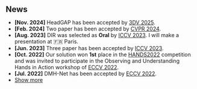 <h1 id="news"></h1>

<h2 style="margin: 60px 0px 10px;">News</h2>

<ul>
<li><strong>[Nov. 2024]</strong> HeadGAP has been accepted by <a href="https://3dvconf.github.io/">3DV 2025</a>.</li>
<li><strong>[Feb. 2024]</strong> Two paper has been accepted by <a href="https://cvpr.thecvf.com/">CVPR 2024</a>.</li>
<li><strong>[Aug. 2023]</strong> DIR was selected as <strong>Oral</strong> by <a href="https://iccv2023.thecvf.com/">ICCV 2023</a>. I will make a presentation at 🇫🇷 Paris.</li>
<li><strong>[Jun. 2023]</strong> Three paper has been accepted by <a href="https://iccv2023.thecvf.com/">ICCV 2023</a>.</li>
<li><strong>[Oct. 2022]</strong> Our solution won <strong>1st</strong> place in the <a href="https://sites.google.com/view/hands2022/home">HANDS2022</a> competition and was invited to participate in the Observing and Understanding Hands in Action workshop of <a href="https://eccv2022.ecva.net/">ECCV 2022</a>.</li>
<li><strong>[Jul. 2022]</strong> DMH-Net has been accepted by <a href="https://eccv2022.ecva.net/">ECCV 2022</a>.</li>
</li>
<li> <a href="javascript:toggle_vis('newsmore')">Show more</a> </li>
<div id="newsmore" style="display:none">
  <li><strong>[Apr. 2022]</strong> An extension of Pixel2Mesh++ has been accepted by <a href="https://ieeexplore.ieee.org/xpl/RecentIssue.jsp?punumber=34">TPAMI</a>.
  <li><strong>[Aug. 2020]</strong> One paper has been accepted by <a href="https://ieeexplore.ieee.org/xpl/RecentIssue.jsp?punumber=83">TIP</a>. </li>
  <li><strong>[Feb. 2020]</strong> One paper has been accepted by <a href="https://cvpr2020.thecvf.com/">CVPR 2020</a>. </li>
  <li><strong>[Jul. 2019]</strong> Our paper Pixel2Mesh++ has been accepted by <a href="https://iccv2019.thecvf.com">ICCV 2019</a>.</li>
</div>

</ul>
